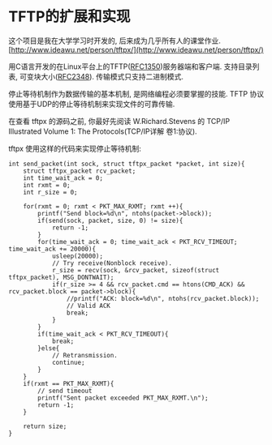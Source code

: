 # TFTP的扩展和实现

这个项目是我在大学学习时开发的, 后来成为几乎所有人的课堂作业. [http://www.ideawu.net/person/tftpx/](http://www.ideawu.net/person/tftpx/)

用C语言开发的在Linux平台上的TFTP([RFC1350](http://www.ietf.org/rfc/rfc1350.txt))服务器端和客户端. 支持目录列表, 可变块大小([RFC2348](http://www.ietf.org/rfc/rfc2348.txt)). 传输模式只支持二进制模式.

停止等待机制作为数据传输的基本机制, 是网络编程必须要掌握的技能. TFTP 协议使用基于UDP的停止等待机制来实现文件的可靠传输.

在查看 tftpx 的源码之前, 你最好先阅读 W.Richard.Stevens 的 TCP/IP Illustrated Volume 1: The Protocols(TCP/IP详解 卷1:协议).

tftpx 使用这样的代码来实现停止等待机制:

	int send_packet(int sock, struct tftpx_packet *packet, int size){
		struct tftpx_packet rcv_packet;
		int time_wait_ack = 0;
		int rxmt = 0;
		int r_size = 0;
	
		for(rxmt = 0; rxmt < PKT_MAX_RXMT; rxmt ++){
			printf("Send block=%d\n", ntohs(packet->block));
			if(send(sock, packet, size, 0) != size){
				return -1;
			}
			for(time_wait_ack = 0; time_wait_ack < PKT_RCV_TIMEOUT; time_wait_ack += 20000){
				usleep(20000);
				// Try receive(Nonblock receive).
				r_size = recv(sock, &rcv_packet, sizeof(struct tftpx_packet), MSG_DONTWAIT);
				if(r_size >= 4 && rcv_packet.cmd == htons(CMD_ACK) && rcv_packet.block == packet->block){
					//printf("ACK: block=%d\n", ntohs(rcv_packet.block));
					// Valid ACK
					break;
				}
			}
			if(time_wait_ack < PKT_RCV_TIMEOUT){
				break;
			}else{
				// Retransmission.
				continue;
			}
		}
		if(rxmt == PKT_MAX_RXMT){
			// send timeout
			printf("Sent packet exceeded PKT_MAX_RXMT.\n");
			return -1;
		}
	
		return size;
	}
